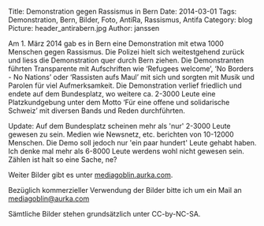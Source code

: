 Title: Demonstration gegen Rassismus in Bern
Date: 2014-03-01
Tags: Demonstration, Bern, Bilder, Foto, AntiRa, Rassismus, Antifa
Category: blog
Picture: header_antirabern.jpg
Author: janssen

Am 1. März 2014 gab es in Bern eine Demonstration mit etwa 1000 Menschen gegen Rassismus. Die Polizei hielt sich weitestgehend zurück und liess die Demonstration quer durch Bern ziehen. Die Demonstranten führten Transparente mit Aufschriften wie ‘Refugees welcome’, ‘No Borders - No Nations’ oder ‘Rassisten aufs Maul’ mit sich und sorgten mit Musik und Parolen für viel Aufmerksamkeit. Die Demonstration verlief friedlich und endete auf dem Bundesplatz, wo weitere ca. 2-3000 Leute eine Platzkundgebung unter dem Motto ‘Für eine offene und solidarische Schweiz’ mit diversen Bands und Reden durchführten.

Update: Auf dem Bundesplatz scheinen mehr als 'nur' 2-3000 Leute gewesen zu sein. Medien wie Newsnetz, etc. berichten von 10-12000 Menschen. Die Demo soll jedoch nur 'ein paar hundert' Leute gehabt haben. Ich denke mal mehr als 6-8000 Leute werdens wohl nicht gewesen sein. Zählen ist halt so eine Sache, ne?


Weiter Bilder gibt es unter [mediagoblin.aurka.com](https://mediagoblin.aurka.com/u/janssen/collection/01-03-2014-demonstration-gegen-rassismus-in-bern/).

Bezüglich kommerzieller Verwendung der Bilder bitte ich um ein Mail an mediagoblin@aurka.com

Sämtliche Bilder stehen grundsätzlich unter CC-by-NC-SA.
